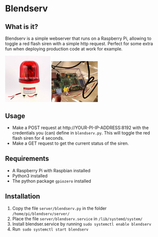 # Blendserv

## What is it?
Blendserv is a simple webserver that runs on a Raspberry Pi, allowing to toggle a red flash siren with a simple http request. Perfect for some extra fun when deploying production code at work for example.

<img src="siren.jpg" width="30%"><img src="gpio.jpg" width="30%">

## Usage
- Make a POST request at http://YOUR-PI-IP-ADDRESS:8192 with the credentials you (can) define in `blendserv.py`. This will toggle the red flash siren for 4 seconds. 
- Make a GET request to get the current status of the siren.

## Requirements
- A Raspberry Pi with Raspbian installed
- Python3 installed
- The python package `gpiozero` installed
 
## Installation
1. Copy the file `server/blendserv.py` in the folder `/home/pi/blendserv/server/`
2. Place the file `server/blendserv.service` in `/lib/systemd/system/`
4. Install blendser.service  by running `sudo systemctl enable blendserv`
5. Run` sudo systemctl start blendserv`



